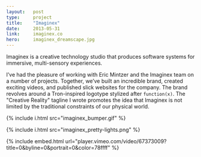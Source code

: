 ```yaml
---
layout:   post
type:     project
title:    "Imaginex"
date:     2013-05-31
link:     imaginex.co
hero:     imaginex_dreamscape.jpg
---
```


Imaginex is a creative technology studio that produces software systems for immersive, multi-sensory experiences.

I’ve had the pleasure of working with Eric Mintzer and the Imaginex team on a number of projects. Together, we’ve built an incredible brand, created exciting videos, and published slick websites for the company. The brand revolves around a Tron-inspired logotype stylized after `function(x)`. The "Creative Reality" tagline I wrote promotes the idea that Imaginex is not limited by the traditional constraints of our physical world.

{% include i.html src="imaginex_bumper.gif" %}

{% include i.html src="imaginex_pretty-lights.png" %}

{% include embed.html url="player.vimeo.com/video/67373009?title=0&amp;byline=0&amp;portrait=0&amp;color=78ffff" %}
